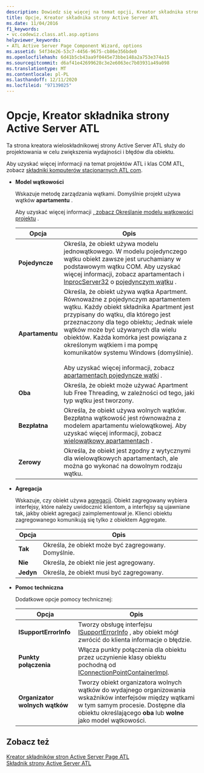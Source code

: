 ```yaml
---
description: Dowiedz się więcej na temat opcji, Kreator składnika strony Active Server ATL
title: Opcje, Kreator składnika strony Active Server ATL
ms.date: 11/04/2016
f1_keywords:
- vc.codewiz.class.atl.asp.options
helpviewer_keywords:
- ATL Active Server Page Component Wizard, options
ms.assetid: 54f34e26-53c7-4456-9675-cb86e356bde0
ms.openlocfilehash: 6d41b5cb43aa9f0445e73bbe148a2a753e374a15
ms.sourcegitcommit: d6af41e42699628c3e2e6063ec7b03931a49a098
ms.translationtype: MT
ms.contentlocale: pl-PL
ms.lasthandoff: 12/11/2020
ms.locfileid: "97139025"
---
```

# <a name="options-atl-active-server-page-component-wizard"></a>Opcje, Kreator składnika strony Active Server ATL

Ta strona kreatora wieloskładnikowej strony Active Server ATL służy do projektowania w celu zwiększenia wydajności i błędów dla obiektu.

Aby uzyskać więcej informacji na temat projektów ATL i klas COM ATL, zobacz [składniki komputerów stacjonarnych ATL com](../../atl/atl-com-desktop-components.md).

- **Model wątkowości**

   Wskazuje metodę zarządzania wątkami. Domyślnie projekt używa wątków **apartamentu** .

   Aby uzyskać więcej informacji [, zobacz Określanie modelu wątkowości projektu](../../atl/specifying-the-threading-model-for-a-project-atl.md) .

   |Opcja|Opis|
   |------------|-----------------|
   |**Pojedyncze**|Określa, że obiekt używa modelu jednowątkowego. W modelu pojedynczego wątku obiekt zawsze jest uruchamiany w podstawowym wątku COM. Aby uzyskać więcej informacji, zobacz apartamentach i [InprocServer32](/windows/win32/com/inprocserver32) o [pojedynczym wątku](/windows/win32/com/single-threaded-apartments) .|
   |**Apartamentu**|Określa, że obiekt używa wątka Apartment. Równoważne z pojedynczym apartamentem wątku. Każdy obiekt składnika Apartment jest przypisany do wątku, dla którego jest przeznaczony dla tego obiektu; Jednak wiele wątków może być używanych dla wielu obiektów. Każda komórka jest powiązana z określonym wątkiem i ma pompę komunikatów systemu Windows (domyślnie).<br /><br /> Aby uzyskać więcej informacji, zobacz [apartamentach pojedyncze wątki](/windows/win32/com/single-threaded-apartments) .|
   |**Oba**|Określa, że obiekt może używać Apartment lub Free Threading, w zależności od tego, jaki typ wątku jest tworzony.|
   |**Bezpłatna**|Określa, że obiekt używa wolnych wątków. Bezpłatna wątkowość jest równoważna z modelem apartamentu wielowątkowej. Aby uzyskać więcej informacji, zobacz [wielowątkowy apartamentach](/windows/win32/com/multithreaded-apartments) .|
   |**Zerowy**|Określa, że obiekt jest zgodny z wytycznymi dla wielowątkowych apartamentach, ale można go wykonać na dowolnym rodzaju wątku.|

- **Agregacja**

   Wskazuje, czy obiekt używa [agregacji](/windows/win32/com/aggregation). Obiekt zagregowany wybiera interfejsy, które należy uwidocznić klientom, a interfejsy są ujawniane tak, jakby obiekt agregacji zaimplementował je. Klienci obiektu zagregowanego komunikują się tylko z obiektem Aggregate.

   |Opcja|Opis|
   |------------|-----------------|
   |**Tak**|Określa, że obiekt może być zagregowany. Domyślnie.|
   |**Nie**|Określa, że obiekt nie jest agregowany.|
   |**Jedyn**|Określa, że obiekt musi być zagregowany.|

- **Pomoc techniczna**

   Dodatkowe opcje pomocy technicznej:

   |Opcja|Opis|
   |------------|-----------------|
   |**ISupportErrorInfo**|Tworzy obsługę interfejsu [ISupportErrorInfo](../../atl/reference/isupporterrorinfoimpl-class.md) , aby obiekt mógł zwrócić do klienta informacje o błędzie.|
   |**Punkty połączenia**|Włącza punkty połączenia dla obiektu przez uczynienie klasy obiektu pochodną od [IConnectionPointContainerImpl](../../atl/reference/iconnectionpointcontainerimpl-class.md).|
   |**Organizator wolnych wątków**|Tworzy obiekt organizatora wolnych wątków do wydajnego organizowania wskaźników interfejsów między wątkami w tym samym procesie. Dostępne dla obiektu określającego **oba** lub **wolne** jako model wątkowości.|

## <a name="see-also"></a>Zobacz też

[Kreator składników stron Active Server Page ATL](../../atl/reference/atl-active-server-page-component-wizard.md)<br/>
[Składnik strony Active Server ATL](../../atl/reference/adding-an-atl-active-server-page-component.md)
